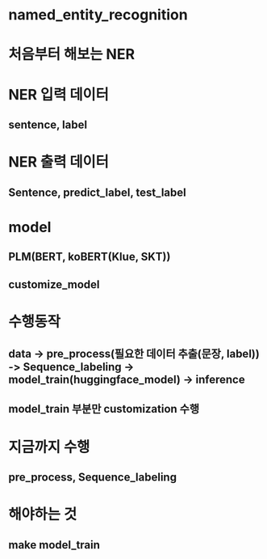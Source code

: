 # named_entity_recognition

# 처음부터 해보는 NER

# NER 입력 데이터 
## sentence, label

# NER 출력 데이터
## Sentence, predict_label, test_label


# model
## PLM(BERT, koBERT(Klue, SKT))
## customize_model

# 수행동작
## data -> pre_process(필요한 데이터 추출(문장, label)) -> Sequence_labeling -> model_train(huggingface_model) -> inference 
## model_train 부분만 customization 수행

# 지금까지 수행
## pre_process, Sequence_labeling


# 해야하는 것
## make model_train

